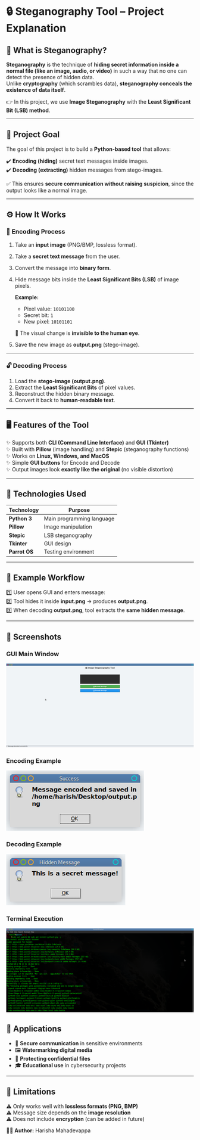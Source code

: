 # 🔒 Steganography Tool – Project Explanation  

## 📌 What is Steganography?  
**Steganography** is the technique of **hiding secret information inside a normal file (like an image, audio, or video)** in such a way that no one can detect the presence of hidden data.  
Unlike **cryptography** (which scrambles data), **steganography conceals the existence of data itself**.  

👉 In this project, we use **Image Steganography** with the **Least Significant Bit (LSB) method**.  

---

## 🎯 Project Goal  
The goal of this project is to build a **Python-based tool** that allows:  

✔️ **Encoding (hiding)** secret text messages inside images.  
✔️ **Decoding (extracting)** hidden messages from stego-images.  

✅ This ensures **secure communication without raising suspicion**, since the output looks like a normal image.  

---

## ⚙️ How It Works  

### 🔐 Encoding Process  
1. Take an **input image** (PNG/BMP, lossless format).  
2. Take a **secret text message** from the user.  
3. Convert the message into **binary form**.  
4. Hide message bits inside the **Least Significant Bits (LSB)** of image pixels.  

   **Example:**  
   - Pixel value: `10101100`  
   - Secret bit: `1`  
   - New pixel: `10101101`  

   🎨 The visual change is **invisible to the human eye**.  

5. Save the new image as **output.png** (stego-image).  

---

### 🔓 Decoding Process  
1. Load the **stego-image (output.png)**.  
2. Extract the **Least Significant Bits** of pixel values.  
3. Reconstruct the hidden binary message.  
4. Convert it back to **human-readable text**.  

---

## 🖥️ Features of the Tool  
✨ Supports both **CLI (Command Line Interface)** and **GUI (Tkinter)**  
✨ Built with **Pillow** (image handling) and **Stepic** (steganography functions)  
✨ Works on **Linux, Windows, and MacOS**  
✨ Simple **GUI buttons** for Encode and Decode  
✨ Output images look **exactly like the original** (no visible distortion)  

---

## 📂 Technologies Used  
| Technology | Purpose |
|------------|---------|
| **Python 3** | Main programming language |
| **Pillow** | Image manipulation |
| **Stepic** | LSB steganography |
| **Tkinter** | GUI design |
| **Parrot OS** | Testing environment |

---

## 📸 Example Workflow  
1️⃣ User opens GUI and enters message:  
2️⃣ Tool hides it inside **input.png** → produces **output.png**.  
3️⃣ When decoding **output.png**, tool extracts the **same hidden message**.  

---

## 📸 Screenshots  

### GUI Main Window

![Main Window](main%20window.png)

### Encoding Example
![Encoded Message](Encoded%20message.png)

### Decoding Example
![Decoded Message](Decoded%20message.png)

### Terminal Execution
![Terminal Screenshot](Terminal%20screenshot%201.png)

## 🚀 Applications  
- 🔐 **Secure communication** in sensitive environments  
- 🖼️ **Watermarking digital media**  
- 📁 **Protecting confidential files**  
- 🎓 **Educational use** in cybersecurity projects  

---

## 🎯 Limitations  
⚠️ Only works well with **lossless formats (PNG, BMP)**  
⚠️ Message size depends on the **image resolution**  
⚠️ Does not include **encryption** (can be added in future)  


👨‍💻 **Author:** Harisha Mahadevappa  



